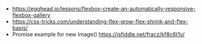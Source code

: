 - https://egghead.io/lessons/flexbox-create-an-automatically-responsive-flexbox-gallery
- https://css-tricks.com/understanding-flex-grow-flex-shrink-and-flex-basis/
- Promise example for new Image() https://jsfiddle.net/fracz/kf8c6t1v/